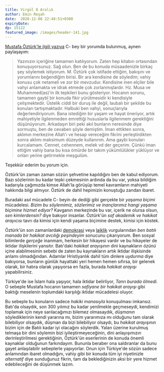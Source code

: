```yaml
---
title: Virgül 8 Aralık
author: Emin Reşah
date:  2020-12-08 22:48:51+0300
expiryDate:
dp: 15122
featured_image: /images/header-141.jpg
---
```



[Mustafa Öztürk'le ilgili yazıya](/yeni/virgul-5-aralik-8220) C- bey bir yorumda bulunmuş, aynen
paylaşayım: 

> Yazınızın içeriğine tamamen katılıyorum. Zaten hep kitabın ortasından konuşuyorsunuz. Sağ olun.
> Ben de bu konuda müsaadenizle birkaç şey söylemek istiyorum.
> M. Öztürk çok istifade ettiğim, bakışını ve yorumlarını beğendiğim birisi. Bir ara kendisine de söyledim; vahiy konusu çok netameli ve zor bir mevzudur. Kendisine inen elçiler bile vahyi anlamakta ve idrak etmede çok zorlanmışlardır. Hz. Musa ve Muhammed(as)'in ilk tepkileri bunu gösteriyor.
> Hocanın sorunu, tamamen gaybî bir konuda fikir yürütmesidir ki kendisiyle çelişmektedir. Üstelik ciddi bir duruş ile değil, laubalı bir şekilde bu konuları tartışmaktadır.
> Halbuki ben vahyi, sonuçlarıyla değerlendiriyorum. Bana istediğim bir yaşam ve hayat öneriyor, artık mahiyetiyle ilgilenmeden emrettiği hususlarla ilgilenmem gerektiğini düşünüyorum.
> Arkadaşın biri peki akıl bunların neresinde diye sormuştu, ben de cevaben şöyle demiştim. İman ettikten sonra, aklımın merkezine Allah'ı ve hesap vereceğim fikrini yerleştirdikten sonra aklımı maksimum düzeyde kullanırım. Ama gaybi konuları kurcalamam. Cennet, cehennem, melek vd der geçerim. Çünkü iman ettiğim vahiy bana bu kısa ömürde bir takım yükümlülükler yüklüyor ve onları yerine getirmekle meşgulüm. 

Teşekkür ederim bu yorum için. 

Öztürk'ün zaman zaman sözün şehvetine kapıldığını ben de kabul ediyorum. Bazı sözlerinin bu kadar
tepki çekmesinin ardında da bu var, yoksa bildiğim kadarıyla çağımızda kimse Allah'la görüşüp temel
kavramların mahiyeti hakkında bilgi almıyor. Öztürk de dahil hepimizin konuştuğu zandan ibaret. 

Buradaki asıl mücadele C- beyin de dediği gibi gerçekte bir *yaşama biçimi* mücadelesi. *Bizim bu
söylemimiz, sözlerimiz ve inançlarımız hangi yaşama biçimine hizmet ediyor?* Kavganın merkezinde bu
var, içerik ne olursa olsun, *sen kimlerdensin?* diye bakıyor insanlar. Öztürk'ün *saf akademik ve
hakikat arayıcısı* tavrı da kimisi için kendi yaşama biçimine destek, kimisi için köstek. 

Öztürk'ün son zamanlardaki [demokrasi](https://www.youtube.com/watch?v=vU9jqUJXlCs) veya
[laiklik](https://www.youtube.com/watch?v=S1Em0QYyeLs) vurgularından *ben batılı manada bir hakikat
avcılığı peşindeyim* sonucunu çıkarıyorum. Ben sosyal bilimlerde *gerçeğe* inanmam, herkesin bir
hikayesi vardır ve bu hikayeler de iktidar ilişkilerini yansıtır. Batı'daki *hakikat
arayışının* dini kaynakların *özünü* içine alabilmesinin sebebi de zaten bu kaynakların artık
iktidar ilişkisinde anlamı olmadığından. Adamlar Hristiyanlık dahil tüm dinlere *uydurma* diye
bakıyorsa, bunların günlük hayattaki yeri hemen hemen sıfırsa, bir gelenek olarak, bir hatıra olarak
yaşıyorsa en fazla, burada *hakikat arayışı* yapabilirsiniz. 

Türkiye'de ise İslam hala yaşıyor, hala iktidar belirliyor, *Tanrı burada
ölmedi.* O sebeple Mustafa hocanın tamamen *safiyane bir hakikat arayışı* gibi baktığı
meselenin toplumdaki karşılığı iktidar mücadelesi oluyor. 

Bu sebeple bu konuların sadece *hakiki manasıyla* konuşulması imkansız. Batı'da olsaydık, son 300
yılımız bu kadar yenilmekle geçmeseydi, kendimizi toplamak için neye sarılacağımızı bilemez
olmasaydık, *düşmanın* söylediklerinin kendi yararına mı, bizim yararımıza mı olduğunu tam olarak
bilebiliyor olsaydık, düşman da bizi bilebiliyor olsaydı, bu *hakikat arayışının* bizim için de Batılı kadar iyi olacağını söylerdik.
Yalan üzerine kurulmuş telmaşa bir dini söylemin bizi iyileştirmeyeceğinin, dini anlayışımızın derinleştirilmesi
gerektiğinin, Öztürk'ün eserlerinin de
konuda önemli kaynaklar olduğunun farkındayım. Bununla beraber ona saldıranlar da
bunu gayet anlaşılabilir sebeplerle yapıyorlar. Onun için Türkiye'de sözün sadece anlamından ibaret
olmadığını, vahiy gibi bir konuda tüm iyi niyetinizle *alternatif* diye sunduğunuz fikrin, tam da
beklediğinizin aksi bir yere hizmet edebileceğini de düşünmek lazım. 

